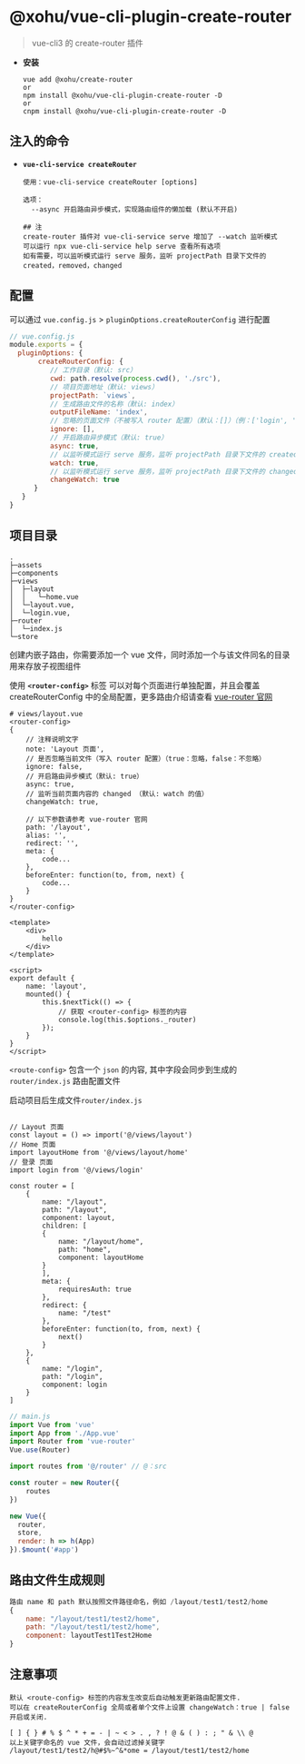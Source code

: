 # @xohu/vue-cli-plugin-create-router

> vue-cli3 的 create-router 插件

- **安装**

  ```
  vue add @xohu/create-router
  or
  npm install @xohu/vue-cli-plugin-create-router -D
  or
  cnpm install @xohu/vue-cli-plugin-create-router -D
  ```

## 注入的命令

- **`vue-cli-service createRouter`**

  ```
  使用：vue-cli-service createRouter [options]

  选项：
    --async 开启路由异步模式，实现路由组件的懒加载 (默认不开启)
  ```

  ```
  ## 注
  create-router 插件对 vue-cli-service serve 增加了 --watch 监听模式
  可以运行 npx vue-cli-service help serve 查看所有选项
  如有需要，可以监听模式运行 serve 服务，监听 projectPath 目录下文件的 created，removed，changed
  ```

## 配置
可以通过 `vue.config.js` > `pluginOptions.createRouterConfig` 进行配置

``` js
// vue.config.js
module.exports = {
  pluginOptions: {
       createRouterConfig: {
          // 工作目录（默认: src）
          cwd: path.resolve(process.cwd(), './src'),
          // 项目页面地址（默认: views）
          projectPath: `views`,
          // 生成路由文件的名称（默认: index）
          outputFileName: 'index',
          // 忽略的页面文件（不被写入 router 配置）（默认：[]）（例：['login', 'header.vue']）
          ignore: [],
          // 开启路由异步模式（默认: true）
          async: true,
          // 以监听模式运行 serve 服务，监听 projectPath 目录下文件的 created，removed，changed （默认: true）
          watch: true,
          // 以监听模式运行 serve 服务，监听 projectPath 目录下文件的 changed （默认: watch 的值）
          changeWatch: true
      }
   }
}
```

## 项目目录

```
.
├─assets
├─components
├─views
│  ├─layout
│  │   └─home.vue
│  └─layout.vue,
│  └─login.vue,
├─router
│  └─index.js
└─store
```

创建内嵌子路由，你需要添加一个 vue 文件，同时添加一个与该文件同名的目录用来存放子视图组件

使用 **`<router-config>`** 标签
可以对每个页面进行单独配置，并且会覆盖 createRouterConfig 中的全局配置，更多路由介绍请查看 [vue-router 官网](https://router.vuejs.org/zh/)
```
# views/layout.vue
<router-config>
{
    // 注释说明文字
    note: 'Layout 页面',
    // 是否忽略当前文件（写入 router 配置）（true：忽略，false：不忽略）
    ignore: false,
    // 开启路由异步模式（默认: true）
    async: true,
    // 监听当前页面内容的 changed （默认: watch 的值）
    changeWatch: true,

    // 以下参数请参考 vue-router 官网
    path: '/layout',
    alias: '',
    redirect: '',
    meta: {
        code...
    },
    beforeEnter: function(to, from, next) {
        code...
    }
}
</router-config>

<template>
    <div>
        hello
    </div>
</template>

<script>
export default {
    name: 'layout',
    mounted() {
        this.$nextTick(() => {
            // 获取 <router-config> 标签的内容
            console.log(this.$options._router)
        });
    }
}
</script>
```

`<route-config>` 包含一个 `json` 的内容, 其中字段会同步到生成的 `router/index.js` 路由配置文件

启动项目后生成文件`router/index.js`

```

// Layout 页面
const layout = () => import('@/views/layout')
// Home 页面
import layoutHome from '@/views/layout/home'
// 登录 页面
import login from '@/views/login'

const router = [
    {
        name: "/layout",
        path: "/layout",
        component: layout,
        children: [
        {
            name: "/layout/home",
            path: "home",
            component: layoutHome
        }
        ],
        meta: {
            requiresAuth: true
        },
        redirect: {
            name: "/test"
        },
        beforeEnter: function(to, from, next) {
            next()
        }
    },
    {
        name: "/login",
        path: "/login",
        component: login
    }
]
```

``` js
// main.js
import Vue from 'vue'
import App from './App.vue'
import Router from 'vue-router' 
Vue.use(Router) 

import routes from '@/router' // @：src

const router = new Router({
    routes
})

new Vue({
  router,
  store,
  render: h => h(App)
}).$mount('#app')
```

## 路由文件生成规则
``` js
路由 name 和 path 默认按照文件路径命名，例如 /layout/test1/test2/home
{
    name: "/layout/test1/test2/home",
    path: "/layout/test1/test2/home",
    component: layoutTest1Test2Home
}
```

## 注意事项
```
默认 <route-config> 标签的内容发生改变后自动触发更新路由配置文件.
可以在 createRouterConfig 全局或者单个文件上设置 changeWatch：true | false 开启或关闭.
```

```
[ ] { } # % $ ^ * + = - | ~ < > . , ? ! @ & ( ) : ; " & \\ @
以上关键字命名的 vue 文件，会自动过滤掉关键字
/layout/test1/test2/h@#$%~^&*ome = /layout/test1/test2/home
```